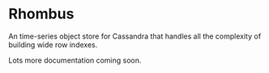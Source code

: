 Rhombus
===========================

An time-series object store for Cassandra that handles all the complexity of building wide row indexes.

Lots more documentation coming soon.
